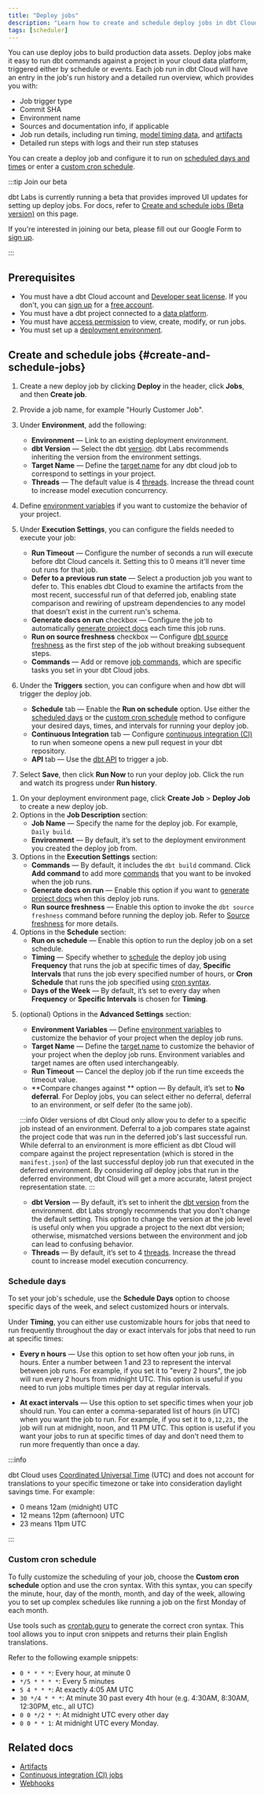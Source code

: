 ```yaml
---
title: "Deploy jobs"
description: "Learn how to create and schedule deploy jobs in dbt Cloud for the scheduler to run. When you run with dbt Cloud, you get built-in observability, logging, and alerting." 
tags: [scheduler]
---
```


You can use deploy jobs to build production data assets. Deploy jobs make it easy to run dbt commands against a project in your cloud data platform, triggered either by schedule or events. Each job run in dbt Cloud will have an entry in the job's run history and a detailed run overview, which provides you with:

- Job trigger type
- Commit SHA
- Environment name
- Sources and documentation info, if applicable
- Job run details, including run timing, [model timing data](#model-timing), and [artifacts](/docs/deploy/artifacts)
- Detailed run steps with logs and their run step statuses

You can create a deploy job and configure it to run on [scheduled days and times](#schedule-days) or enter a [custom cron schedule](#custom-cron-schedules). 

:::tip Join our beta 

dbt Labs is currently running a beta that provides improved UI updates for setting up deploy jobs. For docs, refer to [Create and schedule jobs (Beta version)](/docs/deploy/deploy-jobs?version=beta#create-and-schedule-jobs) on this page.

If you're interested in joining our beta, please fill out our Google Form to [sign up](https://forms.gle/VxwBD1xjzouE84EQ6).

:::

## Prerequisites

- You must have a dbt Cloud account and [Developer seat license](/docs/cloud/manage-access/seats-and-users). If you don't, you can [sign up](https://www.getdbt.com/signup/) for a [free account](https://www.getdbt.com/pricing/). 
- You must have a dbt project connected to a [data platform](/docs/cloud/connect-data-platform/about-connections).
- You must have [access permission](/docs/cloud/manage-access/about-user-access) to view, create, modify, or run jobs.
- You must set up a [deployment environment](/docs/deploy/deploy-environments). 

## Create and schedule jobs {#create-and-schedule-jobs}

<Tabs queryString="version">
<TabItem value="current" label="Current version" default>

1. Create a new deploy job by clicking **Deploy** in the header, click **Jobs**, and then **Create job**.
1. Provide a job name, for example "Hourly Customer Job". 
1. Under **Environment**, add the following:
    * **Environment** &mdash; Link to an existing deployment environment.
    * **dbt Version** &mdash; Select the dbt [version](/docs/dbt-versions/core). dbt Labs recommends inheriting the version from the environment settings.
    * **Target Name** &mdash; Define the [target name](/docs/build/custom-target-names) for any dbt cloud job to correspond to settings in your project.
    * **Threads** &mdash; The default value is 4 [threads](/docs/core/connect-data-platform/connection-profiles#understanding-threads). Increase the thread count to increase model execution concurrency. 

1. Define [environment variables](/docs/build/environment-variables) if you want to customize the behavior of your project.

<Lightbox src ="/img/docs/dbt-cloud/using-dbt-cloud/create-new-job.jpg" width="85%" title="Configuring your environment job settings"/>

5. Under **Execution Settings**, you can configure the fields needed to execute your job:

    * **Run Timeout** &mdash; Configure the number of seconds a run will execute before dbt Cloud cancels it. Setting this to 0 means it'll never time out runs for that job.   
    * **Defer to a previous run state** &mdash; Select a production job you want to defer to. This enables dbt Cloud to examine the artifacts from the most recent, successful run of that deferred job, enabling state comparison and rewiring of upstream dependencies to any model that doesn’t exist in the current run's schema. 
    * **Generate docs on run** checkbox &mdash; Configure the job to automatically [generate project docs](/docs/collaborate/build-and-view-your-docs) each time this job runs.
    * **Run on source freshness** checkbox &mdash;  Configure [dbt source freshness](/docs/deploy/source-freshness) as the first step of the job without breaking subsequent steps.
    * **Commands** &mdash; Add or remove [job commands](/docs/deploy/job-commands), which are specific tasks you set in your dbt Cloud jobs.

<Lightbox src ="/img/docs/dbt-cloud/using-dbt-cloud/execution-settings.jpg" width="85%" title="Configuring your execution job settings"/>

6. Under the **Triggers** section, you can configure when and how dbt will trigger the deploy job.

    * **Schedule** tab &mdash; Enable the **Run on schedule** option. Use either the [scheduled days](#schedule-days) or the [custom cron schedule](#custom-cron-schedule) method to configure your desired days, times, and intervals for running your deploy job.
    * **Continuous Integration** tab &mdash; Configure [continuous integration (CI)](/docs/deploy/continuous-integration) to run when someone opens a new pull request in your dbt repository.
    * **API** tab &mdash; Use the [dbt API](/docs/dbt-cloud-apis/overview) to trigger a job.

<Lightbox src ="/img/docs/dbt-cloud/using-dbt-cloud/triggers.jpg" width="85%" title="Configuring your job triggers"/>

7. Select **Save**, then click **Run Now** to run your deploy job. Click the run and watch its progress under **Run history**.

</TabItem>

<TabItem value="beta" label="Beta version">

1. On your deployment environment page, click **Create Job** > **Deploy Job** to create a new deploy job. 
2. Options in the **Job Description** section:
    - **Job Name** &mdash; Specify the name for the deploy job. For example, `Daily build`.
    - **Environment** &mdash;  By default, it’s set to the deployment environment you created the deploy job from.
3. Options in the **Execution Settings** section:
    - **Commands** &mdash; By default, it includes the `dbt build` command. Click **Add command** to add more [commands](/docs/deploy/job-commands) that you want to be invoked when the job runs.
    - **Generate docs on run** &mdash; Enable this option if you want to [generate project docs](/docs/collaborate/build-and-view-your-docs) when this deploy job runs.
    - **Run source freshness** &mdash; Enable this option to invoke the `dbt source freshness` command before running the deploy job. Refer to [Source freshness](/docs/deploy/source-freshness) for more details.
4. Options in the **Schedule** section:
    - **Run on schedule** &mdash; Enable this option to run the deploy job on a set schedule.
    - **Timing** &mdash; Specify whether to [schedule](#schedule-days) the deploy job using **Frequency** that runs the job at specific times of day, **Specific Intervals** that runs the job every specified number of hours, or **Cron Schedule** that runs the job specified using [cron syntax](#custom-cron-schedule).
    - **Days of the Week** &mdash; By default, it’s set to every day when **Frequency** or **Specific Intervals** is chosen for **Timing**.

<Lightbox src="/img/docs/dbt-cloud/using-dbt-cloud/create-deploy-job.png" width="90%" title="Example of Deploy Job page in dbt Cloud UI"/>

5. (optional) Options in the **Advanced Settings** section: 
    - **Environment Variables** &mdash; Define [environment variables](/docs/build/environment-variables) to customize the behavior of your project when the deploy job runs.
    - **Target Name** &mdash; Define the [target name](/docs/build/custom-target-names) to customize the behavior of your project when the deploy job runs. Environment variables and target names are often used interchangeably. 
    - **Run Timeout** &mdash; Cancel the deploy job if the run time exceeds the timeout value. 
    - **Compare changes against ** option — By default, it’s set to **No deferral**. For Deploy jobs, you can select either no deferral, deferral to an environment, or self defer (to the same job).

    :::info
    Older versions of dbt Cloud only allow you to defer to a specific job instead of an environment. Deferral to a job compares state against the project code that was run in the deferred job's last successful run. While deferral to an environment is more efficient as dbt Cloud will compare against the project representation (which is stored in the `manifest.json`) of the last successful deploy job run that executed in the deferred environment. By considering _all_ deploy jobs that run in the deferred environment, dbt Cloud will get a more accurate, latest project representation state.
    :::

    - **dbt Version** &mdash; By default, it’s set to inherit the [dbt version](/docs/dbt-versions/core) from the environment. dbt Labs strongly recommends that you don't change the default setting. This option to change the version at the job level is useful only when you upgrade a project to the next dbt version; otherwise, mismatched versions between the environment and job can lead to confusing behavior. 
    - **Threads** &mdash; By default, it’s set to 4 [threads](/docs/core/connect-data-platform/connection-profiles#understanding-threads). Increase the thread count to increase model execution concurrency.

    <Lightbox src="/img/docs/dbt-cloud/using-dbt-cloud/deploy-job-adv-settings.png" width="90%" title="Example of Advanced Settings on Deploy Job page"/>

</TabItem>

</Tabs>

### Schedule days

To set your job's schedule, use the **Schedule Days** option to choose specific days of the week, and select customized hours or intervals.

Under **Timing**, you can either use customizable hours for jobs that need to run frequently throughout the day or exact intervals for jobs that need to run at specific times:

- **Every n hours** &mdash; Use this option to set how often your job runs, in hours. Enter a number between 1 and 23 to represent the interval between job runs. For example, if you set it to "every 2 hours", the job will run every 2 hours from midnight UTC. This option is useful if you need to run jobs multiple times per day at regular intervals.

- **At exact intervals** &mdash; Use this option to set specific times when your job should run. You can enter a comma-separated list of hours (in UTC) when you want the job to run. For example, if you set it to `0,12,23,` the job will run at midnight, noon, and 11 PM UTC. This option is useful if you want your jobs to run at specific times of day and don't need them to run more frequently than once a day.

:::info

dbt Cloud uses [Coordinated Universal Time](https://en.wikipedia.org/wiki/Coordinated_Universal_Time) (UTC) and does not account for translations to your specific timezone or take into consideration daylight savings time. For example:

- 0 means 12am (midnight) UTC
- 12 means 12pm (afternoon) UTC
- 23 means 11pm UTC

:::

### Custom cron schedule

To fully customize the scheduling of your job, choose the **Custom cron schedule** option and use the cron syntax. With this syntax, you can specify the minute, hour, day of the month, month, and day of the week, allowing you to set up complex schedules like running a job on the first Monday of each month.


<Lightbox src="/img/docs/dbt-cloud/using-dbt-cloud/job-schedule.png" title="Schedule your dbt job"/>

Use tools such as [crontab.guru](https://crontab.guru/) to generate the correct cron syntax. This tool allows you to input cron snippets and returns their plain English translations.

Refer to the following example snippets:


- `0 * * * *`: Every hour, at minute 0
- `*/5 * * * *`: Every 5 minutes
- `5 4 * * *`: At exactly 4:05 AM UTC
- `30 */4 * * *`: At minute 30 past every 4th hour (e.g. 4:30AM, 8:30AM, 12:30PM, etc., all UTC)
- `0 0 */2 * *`: At midnight UTC every other day
- `0 0 * * 1`: At midnight UTC every Monday.

## Related docs

- [Artifacts](/docs/deploy/artifacts)
- [Continuous integration (CI) jobs](/docs/deploy/ci-jobs)
- [Webhooks](/docs/deploy/webhooks)
